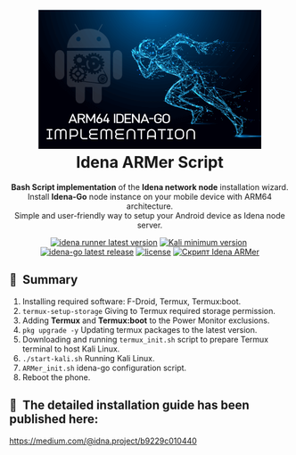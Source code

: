 <h1 align="center">
  <img alt="IDENA ARMer Bash Script - fast idena-go network node deployment for Android" src="https://raw.githubusercontent.com/ltraveler/ltraveler/main/images/IDENA_ARMer_400.png" width="400px"/><br/>
  Idena ARMer Script
</h1>
<p align="center"><b>Bash Script implementation</b> of the <b>Idena network node</b> installation wizard.<br>Install <b>Idena-Go</b> node instance on your mobile device with ARM64 architecture.<br>Simple and user-friendly way to setup your Android device as Idena node server.</p>

<p align="center"><a href="https://github.com/ltraveler/idena-runner/releases/latest" target="_blank"><img src="https://img.shields.io/badge/version-v0.1.0-blue?style=for-the-badge&logo=none" alt="idena runner latest version" /></a>&nbsp;<a href="https://wiki.ubuntu.com/FocalFossa/ReleaseNotes" target="_blank"><img src="https://img.shields.io/badge/Kali-20.04(LTS)+-00ADD8?style=for-the-badge&logo=none" alt="Kali minimum version" /></a>&nbsp;<a href="https://github.com/ltraveler/idena-runner/blob/main/CHANGELOG.md" target="_blank"><img src="https://img.shields.io/badge/Build-Stable-success?style=for-the-badge&logo=none" alt="idena-go latest release" /></a>&nbsp;<a href="https://www.gnu.org/licenses/quick-guide-gplv3.html" target="_blank"><img src="https://img.shields.io/badge/license-GPL3.0-red?style=for-the-badge&logo=none" alt="license" /></a>&nbsp;<a href="https://github.com/ltraveler/idena-armer/blob/master/README.ru-RU.md" target="_blank"><img src="https://img.shields.io/badge/readme-РУССКИЙ-orange?style=for-the-badge&logo=none" alt="Скрипт Idena ARMer" /></a></p>

## 🚀&nbsp; Summary
1. Installing required software: F-Droid, Termux, Termux:boot.
2. `termux-setup-storage` Giving to Termux required storage permission.
3. Adding **Termux** and **Termux:boot** to the Power Monitor exclusions.
4. `pkg upgrade -y` Updating termux packages to the latest version.
4. Downloading and running `termux_init.sh` script to prepare Termux terminal to host Kali Linux.
5. `./start-kali.sh` Running Kali Linux.
6. `ARMer_init.sh` idena-go configuration script.
7. Reboot the phone.

## 📗&nbsp; The detailed installation guide has been published here:
https://medium.com/@idna.project/b9229c010440
